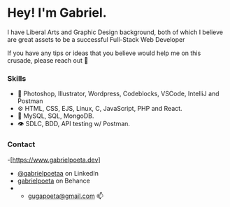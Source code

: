 

# Hey! I'm Gabriel. 
I have Liberal Arts and Graphic Design background, both of which I believe are great assets to be a successful Full-Stack Web Developer

If you have any tips or ideas that you believe would help me on this crusade, please reach out 🖖




### Skills

- 💬 Photoshop, Illustrator, Wordpress, Codeblocks, VSCode, IntelliJ and Postman
- ⚙️ HTML, CSS, EJS, Linux, C, JavaScript, PHP and React.
- 💽 MySQL, SQL, MongoDB. 
- 👁️ SDLC, BDD, API testing w/ Postman.

### Contact 
-[https://www.gabrielpoeta.dev]
- [@gabrielpoetaa](https://www.linkedin.com/in/gabrielpoeta/ "LinkedIn Homepage") on LinkedIn
- [gabrielpoeta](https://www.behance.net/gabrielpoeta/appreciated "Behance Homepage") on Behance
- - gugapoeta@gmail.com 📫


<!---
gabrielpoetaa/gabrielpoetaa is a ✨ special ✨ repository because its `README.md` (this file) appears on your GitHub profile.
You can click the Preview link to take a look at your changes.
--->

